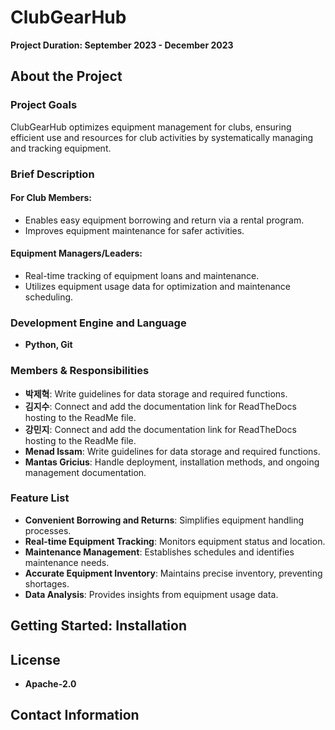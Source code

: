 # ClubGearHub

**Project Duration: September 2023 - December 2023**

## About the Project

### Project Goals
ClubGearHub optimizes equipment management for clubs, ensuring efficient use and resources for club activities by systematically managing and tracking equipment.

### Brief Description
#### For Club Members:
- Enables easy equipment borrowing and return via a rental program.
- Improves equipment maintenance for safer activities.

#### Equipment Managers/Leaders:
- Real-time tracking of equipment loans and maintenance.
- Utilizes equipment usage data for optimization and maintenance scheduling.

### Development Engine and Language
- **Python, Git**

### Members & Responsibilities
- **박제혁**: Write guidelines for data storage and required functions.
- **김지수**: Connect and add the documentation link for ReadTheDocs hosting to the ReadMe file.
- **강민지**: Connect and add the documentation link for ReadTheDocs hosting to the ReadMe file.
- **Menad Issam**: Write guidelines for data storage and required functions.
- **Mantas Gricius**: Handle deployment, installation methods, and ongoing management documentation.

### Feature List
- **Convenient Borrowing and Returns**: Simplifies equipment handling processes.
- **Real-time Equipment Tracking**: Monitors equipment status and location.
- **Maintenance Management**: Establishes schedules and identifies maintenance needs.
- **Accurate Equipment Inventory**: Maintains precise inventory, preventing shortages.
- **Data Analysis**: Provides insights from equipment usage data.

## Getting Started: Installation

## License
- **Apache-2.0**

## Contact Information
